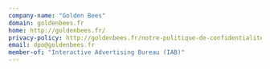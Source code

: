 ```yaml
---
company-name: "Golden Bees"
domain: goldenbees.fr
home: http://goldenbees.fr/
privacy-policy: http://goldenbees.fr/notre-politique-de-confidentialite/
email: dpo@goldenbees.fr
member-of: "Interactive Advertising Bureau (IAB)"
---
```




